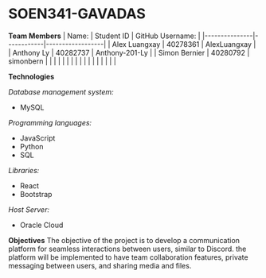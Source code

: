 # SOEN341-GAVADAS

**Team Members**
| Name:         | Student ID | GitHub Username: |
|---------------|------------|------------------|
| Alex Luangxay | 40278361   | AlexLuangxay     |
| Anthony Ly    | 40282737   | Anthony-201-Ly   |
| Simon Bernier | 40280792   | simonbern        |
|               |            |                  |
|               |            |                  |
|               |            |                  |
|               |            |                  |



**Technologies**

_Database management system:_
- MySQL

_Programming languages:_
- JavaScript
- Python
- SQL

_Libraries:_
- React
- Bootstrap 

_Host Server:_
- Oracle Cloud

**Objectives**
The objective of the project is to develop a communication platform for seamless interactions between users, similar to Discord. the platform will be implemented to have team collaboration features, private messaging between users, and sharing media and files.
